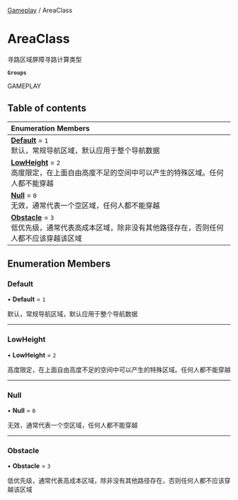 [Gameplay](../modules/Gameplay.Gameplay.md) / AreaClass

# AreaClass <Badge type="tip" text="Enumeration" /> <Score text="AreaClass" />

寻路区域屏障寻路计算类型

**`Groups`**

GAMEPLAY

## Table of contents

| Enumeration Members |
| :-----|
| **[Default](Gameplay.AreaClass.md#default)** = ``1`` <br> 默认，常规导航区域，默认应用于整个导航数据|
| **[LowHeight](Gameplay.AreaClass.md#lowheight)** = ``2`` <br> 高度限定，在上面自由高度不足的空间中可以产生的特殊区域。任何人都不能穿越|
| **[Null](Gameplay.AreaClass.md#null)** = ``0`` <br> 无效，通常代表一个空区域，任何人都不能穿越|
| **[Obstacle](Gameplay.AreaClass.md#obstacle)** = ``3`` <br> 低优先级，通常代表高成本区域，除非没有其他路径存在，否则任何人都不应该穿越该区域|

## Enumeration Members

### Default <Score text="Default" /> 

• **Default** = ``1``

默认，常规导航区域，默认应用于整个导航数据

___

### LowHeight <Score text="LowHeight" /> 

• **LowHeight** = ``2``

高度限定，在上面自由高度不足的空间中可以产生的特殊区域。任何人都不能穿越

___

### Null <Score text="Null" /> 

• **Null** = ``0``

无效，通常代表一个空区域，任何人都不能穿越

___

### Obstacle <Score text="Obstacle" /> 

• **Obstacle** = ``3``

低优先级，通常代表高成本区域，除非没有其他路径存在，否则任何人都不应该穿越该区域
